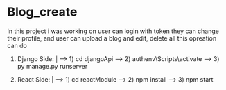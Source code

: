 # Blog_create
In this project i was working on user can login with token they can change their profile, and user can upload a blog and edit, delete all this opreation can do
1) Django Side:
  |
   --> 1) cd djangoApi
   --> 2) authenv\Scripts\activate
   --> 3) py manage.py runserver
   
2) React Side:
  |
  --> 1) cd reactModule
  --> 2) npm install
  --> 3) npm start
